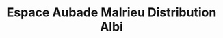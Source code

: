 ---
title: "Espace Aubade Malrieu Distribution Albi"
url: /albi/espace-aubade-malrieu-distribution-albi/
shop: Badezimmer
---